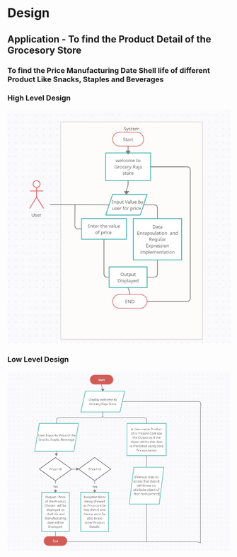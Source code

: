 # Design

## Application  - To find the Product Detail of the Grocesory Store

### To find the Price Manufacturing Date Shell life of different Product Like Snacks, Staples and Beverages


### High Level Design 
                       
![HighLevelStructuralDiagram](https://github.com/Sambit-12/OOPS_Grocery_Python/blob/28fd3759956affa3f6076fd592cad406f9fd9b02/2_Design/High%20Level%20Design.jpg)


### Low Level Design 

![FeaturesLevelStructuralDiagram](https://github.com/Sambit-12/OOPS_Grocery_Python/blob/28fd3759956affa3f6076fd592cad406f9fd9b02/2_Design/Low%20Level%20Design.jpg)







